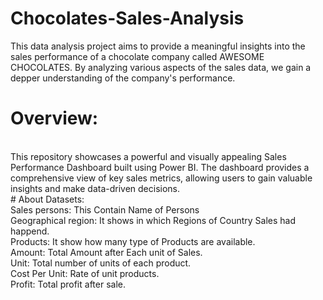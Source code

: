 # Chocolates-Sales-Analysis
This data analysis project aims to provide a meaningful insights into the sales performance of a chocolate company called AWESOME CHOCOLATES. By analyzing various aspects of the sales data, we gain a depper understanding of the company's performance.
<br>
# Overview:
<br>
This repository showcases a powerful and visually appealing Sales Performance Dashboard built using Power BI. The dashboard provides a comprehensive view of key sales metrics, allowing users to gain valuable insights and make data-driven decisions.
<br>
# About Datasets:
<br>
Sales persons: This Contain Name of Persons
<br>
Geographical region:  It shows in which Regions of Country Sales had happend.
<br>
Products: It show how many type of Products are available.
<br>
Amount: Total Amount after Each unit of Sales.
<br>
Unit: Total number of units of each product.
<br>
Cost Per Unit: Rate of unit products.
<br>
Profit: Total profit after sale.







